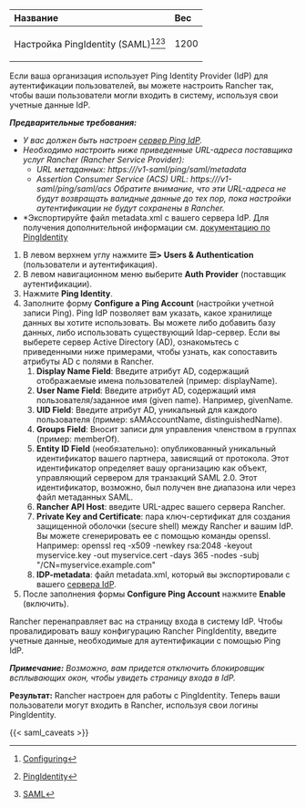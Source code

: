 ﻿


|**Название**|**Вес**|
| :- | :- |
|<p> </p><p>Настройка PingIdentity (SAML)[^1][^2][^3]</p>|1200|


Если ваша организация использует Ping Identity Provider (IdP) для аутентификации пользователей, вы можете настроить Rancher так, чтобы ваши пользователи могли входить в систему, используя свои учетные данные IdP.



***Предварительные требования:***

- *У вас должен быть настроен [сервер Ping IdP](https://www.pingidentity.com/).*
- *Необходимо настроить ниже приведенные URL-адреса поставщика услуг Rancher (Rancher Service Provider):* 
  - *URL метаданных: https://<rancher-server>/v1-saml/ping/saml/metadata* 
  - *Assertion Consumer Service (ACS) URL: https://<rancher-server>/v1-saml/ping/saml/acs* 
*Обратите внимание, что эти URL-адреса не будут возвращать валидные данные до тех пор, пока настройки аутентификации не будут сохранены в Rancher.*
- *Экспортируйте файл metadata.xml с вашего сервера IdP. Для получения дополнительной информации см. [документацию по PingIdentity](https://documentation.pingidentity.com/pingfederate/pf83/index.shtml#concept_exportingMetadata.html)

1. В левом верхнем углу нажмите **☰> Users & Authentication** (пользователи и аутентификация).
2. В левом навигационном меню выберите **Auth Provider** (поставщик аутентификации).
3. Нажмите **Ping Identity**.
4. Заполните форму **Configure a Ping Account** (настройки учетной записи Ping). Ping IdP позволяет вам указать, какое хранилище данных вы хотите использовать. Вы можете либо добавить базу данных, либо использовать существующий ldap-сервер. Если вы выберете сервер Active Directory (AD), ознакомьтесь с приведенными ниже примерами, чтобы узнать, как сопоставить атрибуты AD с полями в Rancher.
    1. **Display Name Field**: Введите атрибут AD, содержащий отображаемые имена пользователей (пример: displayName).
    2. **User Name Field**: Введите атрибут AD, содержащий имя пользователя/заданное имя (given name). Например, givenName.
    3. **UID Field**: Введите атрибут AD, уникальный для каждого пользователя (пример: sAMAccountName, distinguishedName).
    4. **Groups Field**: Вносит записи для управления членством в группах (пример: memberOf).
    5. **Entity ID Field** (необязательно): опубликованный уникальный идентификатор вашего партнера, зависящий от протокола. Этот идентификатор определяет вашу организацию как объект, управляющий сервером для транзакций SAML 2.0. Этот идентификатор, возможно, был получен вне диапазона или через файл метаданных SAML.
    6. **Rancher API Host**: введите URL-адрес вашего сервера Rancher.
    7. **Private Key and Certificate**: пара ключ-сертификат для создания защищенной оболочки (secure shell) между Rancher и вашим IdP.
Вы можете сгенерировать ее с помощью команды openssl. Например:
openssl req -x509 -newkey rsa:2048 -keyout myservice.key -out myservice.cert -days 365 -nodes -subj "/CN=myservice.example.com"
    8. **IDP-metadata**: файл metadata.xml, который вы экспортировали с вашего [сервера IdP](https://documentation.pingidentity.com/pingfederate/pf83/index.shtml#concept_exportingMetadata.html "https://documentation.pingidentity.com/pingfederate/pf83/index.shtml#concept_exportingMetadata.html").
5. После заполнения формы **Configure Ping Account** нажмите **Enable** (включить).

Rancher перенаправляет вас на страницу входа в систему IdP. Чтобы провалидировать вашу конфигурацию Rancher PingIdentity, введите учетные данные, необходимые для аутентификации с помощью Ping IdP.

***Примечание:** Возможно, вам придется отключить блокировщик всплывающих окон, чтобы увидеть страницу входа в IdP.*

**Результат:** Rancher настроен для работы с PingIdentity. Теперь ваши пользователи могут входить в Rancher, используя свои логины PingIdentity.

{{< saml\_caveats >}}









[^1]: [Configuring](https://github.com/rancher/docs/blob/master/content/rancher/v2.6/en/admin-settings/authentication/ping-federate/_index.md "https://github.com/rancher/docs/blob/master/content/rancher/v2.6/en/admin-settings/authentication/ping-federate/_index.md")
[^2]: [PingIdentity](https://github.com/rancher/docs/blob/master/content/rancher/v2.6/en/admin-settings/authentication/ping-federate/_index.md "https://github.com/rancher/docs/blob/master/content/rancher/v2.6/en/admin-settings/authentication/ping-federate/_index.md")
[^3]: [SAML](https://github.com/rancher/docs/blob/master/content/rancher/v2.6/en/admin-settings/authentication/ping-federate/_index.md "https://github.com/rancher/docs/blob/master/content/rancher/v2.6/en/admin-settings/authentication/ping-federate/_index.md")
